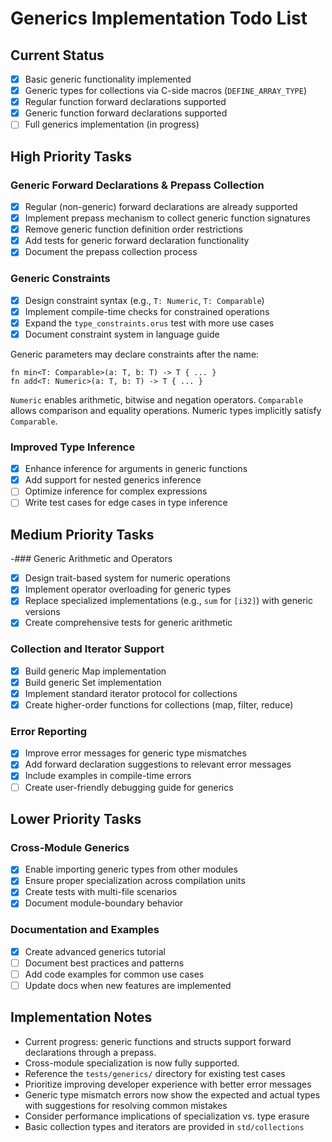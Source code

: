 <!-- filepath: /Users/hierat/Documents/Development/learning/orus_lang/docs/GENERICS.md -->
# Generics Implementation Todo List

## Current Status
- [x] Basic generic functionality implemented
- [x] Generic types for collections via C-side macros (`DEFINE_ARRAY_TYPE`)
- [x] Regular function forward declarations supported
- [x] Generic function forward declarations supported
- [ ] Full generics implementation (in progress)

## High Priority Tasks

### Generic Forward Declarations & Prepass Collection
- [x] Regular (non-generic) forward declarations are already supported
- [x] Implement prepass mechanism to collect generic function signatures
- [x] Remove generic function definition order restrictions
- [x] Add tests for generic forward declaration functionality
- [x] Document the prepass collection process

### Generic Constraints
- [x] Design constraint syntax (e.g., `T: Numeric`, `T: Comparable`)
- [x] Implement compile-time checks for constrained operations
- [x] Expand the `type_constraints.orus` test with more use cases
- [x] Document constraint system in language guide

Generic parameters may declare constraints after the name:

```
fn min<T: Comparable>(a: T, b: T) -> T { ... }
fn add<T: Numeric>(a: T, b: T) -> T { ... }
```

`Numeric` enables arithmetic, bitwise and negation operators. `Comparable`
allows comparison and equality operations. Numeric types implicitly satisfy
`Comparable`.

### Improved Type Inference
- [x] Enhance inference for arguments in generic functions
- [x] Add support for nested generics inference
- [ ] Optimize inference for complex expressions
- [ ] Write test cases for edge cases in type inference

## Medium Priority Tasks

-### Generic Arithmetic and Operators
- [x] Design trait-based system for numeric operations
- [x] Implement operator overloading for generic types
- [x] Replace specialized implementations (e.g., `sum` for `[i32]`) with generic versions
- [x] Create comprehensive tests for generic arithmetic

### Collection and Iterator Support
- [x] Build generic Map implementation
- [x] Build generic Set implementation
- [x] Implement standard iterator protocol for collections
- [x] Create higher-order functions for collections (map, filter, reduce)

### Error Reporting
- [x] Improve error messages for generic type mismatches
- [x] Add forward declaration suggestions to relevant error messages
- [x] Include examples in compile-time errors
- [ ] Create user-friendly debugging guide for generics

## Lower Priority Tasks

### Cross-Module Generics
- [x] Enable importing generic types from other modules
- [x] Ensure proper specialization across compilation units
- [x] Create tests with multi-file scenarios
- [x] Document module-boundary behavior

### Documentation and Examples
- [x] Create advanced generics tutorial
- [ ] Document best practices and patterns
- [ ] Add code examples for common use cases
- [ ] Update docs when new features are implemented

## Implementation Notes
* Current progress: generic functions and structs support forward declarations through a prepass.
* Cross-module specialization is now fully supported.
* Reference the `tests/generics/` directory for existing test cases
* Prioritize improving developer experience with better error messages
* Generic type mismatch errors now show the expected and actual types with
  suggestions for resolving common mistakes
* Consider performance implications of specialization vs. type erasure
* Basic collection types and iterators are provided in `std/collections`
